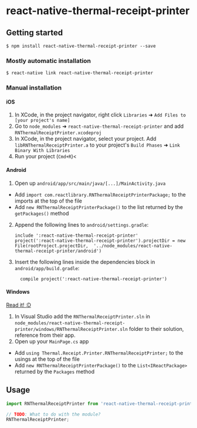 
# react-native-thermal-receipt-printer

## Getting started

`$ npm install react-native-thermal-receipt-printer --save`

### Mostly automatic installation

`$ react-native link react-native-thermal-receipt-printer`

### Manual installation


#### iOS

1. In XCode, in the project navigator, right click `Libraries` ➜ `Add Files to [your project's name]`
2. Go to `node_modules` ➜ `react-native-thermal-receipt-printer` and add `RNThermalReceiptPrinter.xcodeproj`
3. In XCode, in the project navigator, select your project. Add `libRNThermalReceiptPrinter.a` to your project's `Build Phases` ➜ `Link Binary With Libraries`
4. Run your project (`Cmd+R`)<

#### Android

1. Open up `android/app/src/main/java/[...]/MainActivity.java`
  - Add `import com.reactlibrary.RNThermalReceiptPrinterPackage;` to the imports at the top of the file
  - Add `new RNThermalReceiptPrinterPackage()` to the list returned by the `getPackages()` method
2. Append the following lines to `android/settings.gradle`:
  	```
  	include ':react-native-thermal-receipt-printer'
  	project(':react-native-thermal-receipt-printer').projectDir = new File(rootProject.projectDir, 	'../node_modules/react-native-thermal-receipt-printer/android')
  	```
3. Insert the following lines inside the dependencies block in `android/app/build.gradle`:
  	```
      compile project(':react-native-thermal-receipt-printer')
  	```

#### Windows
[Read it! :D](https://github.com/ReactWindows/react-native)

1. In Visual Studio add the `RNThermalReceiptPrinter.sln` in `node_modules/react-native-thermal-receipt-printer/windows/RNThermalReceiptPrinter.sln` folder to their solution, reference from their app.
2. Open up your `MainPage.cs` app
  - Add `using Thermal.Receipt.Printer.RNThermalReceiptPrinter;` to the usings at the top of the file
  - Add `new RNThermalReceiptPrinterPackage()` to the `List<IReactPackage>` returned by the `Packages` method


## Usage
```javascript
import RNThermalReceiptPrinter from 'react-native-thermal-receipt-printer';

// TODO: What to do with the module?
RNThermalReceiptPrinter;
```
  